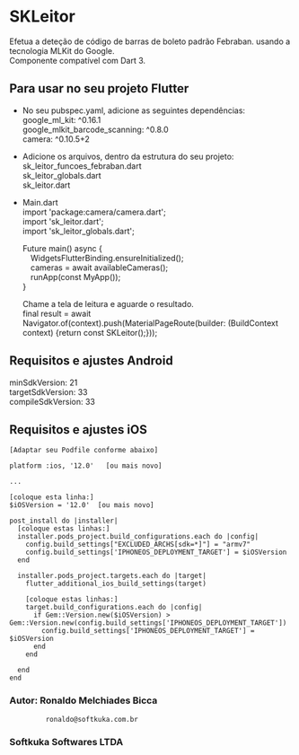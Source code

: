 # SKLeitor

Efetua a deteção de código de barras de boleto padrão Febraban.
usando a tecnologia MLKit do Google.  
Componente compatível com Dart 3.

## Para usar no seu projeto Flutter

- No seu pubspec.yaml, adicione as seguintes dependências:    
  google_ml_kit: ^0.16.1  
  google_mlkit_barcode_scanning: ^0.8.0  
  camera: ^0.10.5+2  

- Adicione os arquivos, dentro da estrutura do seu projeto:  
    sk_leitor_funcoes_febraban.dart  
    sk_leitor_globals.dart  
    sk_leitor.dart  

- Main.dart  
  import 'package:camera/camera.dart';  
  import 'sk_leitor.dart';  
  import 'sk_leitor_globals.dart';  

  Future<void> main() async {  
      &emsp;WidgetsFlutterBinding.ensureInitialized();  
      &emsp;cameras = await availableCameras();  
      &emsp;runApp(const MyApp());  
  }

  Chame a tela de leitura e aguarde o resultado.    
  final result = await Navigator.of(context).push(MaterialPageRoute(builder: (BuildContext context) {return const SKLeitor();}));  

## Requisitos e ajustes Android
   minSdkVersion: 21  
   targetSdkVersion: 33  
   compileSdkVersion: 33  

## Requisitos e ajustes iOS
    [Adaptar seu Podfile conforme abaixo]  

    platform :ios, '12.0'   [ou mais novo]  
  
    ...  
  
    [coloque esta linha:]  
    $iOSVersion = '12.0'  [ou mais novo]  
  
    post_install do |installer|  
      [coloque estas linhas:]  
      installer.pods_project.build_configurations.each do |config|  
        config.build_settings["EXCLUDED_ARCHS[sdk=*]"] = "armv7"  
        config.build_settings['IPHONEOS_DEPLOYMENT_TARGET'] = $iOSVersion  
      end  
    
      installer.pods_project.targets.each do |target|  
        flutter_additional_ios_build_settings(target)  
      
        [coloque estas linhas:]  
        target.build_configurations.each do |config|  
          if Gem::Version.new($iOSVersion) > Gem::Version.new(config.build_settings['IPHONEOS_DEPLOYMENT_TARGET'])  
            config.build_settings['IPHONEOS_DEPLOYMENT_TARGET'] = $iOSVersion  
          end  
        end  
      
      end  
    end    
    
  ### Autor: Ronaldo Melchiades Bicca
             ronaldo@softkuka.com.br
  ### Softkuka Softwares LTDA

